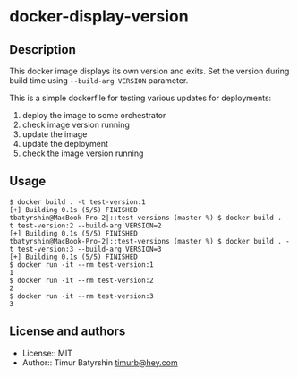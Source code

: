 # docker-display-version
## Description
This docker image displays its own version and exits. Set the version during build time using `--build-arg VERSION` parameter.

This is a simple dockerfile for testing various updates for deployments:
1. deploy the image to some orchestrator
2. check image version running
3. update the image
4. update the deployment
5. check the image version running

## Usage

```
$ docker build . -t test-version:1
[+] Building 0.1s (5/5) FINISHED
tbatyrshin@MacBook-Pro-2|::test-versions (master %) $ docker build . -t test-version:2 --build-arg VERSION=2
[+] Building 0.1s (5/5) FINISHED
tbatyrshin@MacBook-Pro-2|::test-versions (master %) $ docker build . -t test-version:3 --build-arg VERSION=3
[+] Building 0.1s (5/5) FINISHED
$ docker run -it --rm test-version:1
1
$ docker run -it --rm test-version:2
2
$ docker run -it --rm test-version:3
3
```

## License and authors
* License:: MIT
* Author:: Timur Batyrshin <timurb@hey.com>
